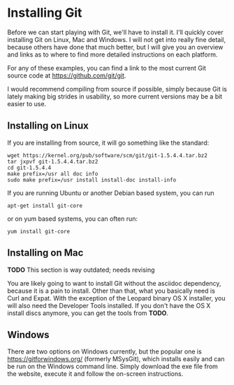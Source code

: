 <!--
SPDX-FileCopyrightText: 2008 Geoffrey Grosenbach <boss@topfunky.com>
SPDX-FileCopyrightText: 2008 Scott Chacon <schacon@gmail.com>
SPDX-FileCopyrightText: 2013 Doğan Aydın <dogan1aydin@gmail.com>

SPDX-License-Identifier: CC-BY-SA-3.0
-->

# Installing Git

Before we can start playing with Git,
we'll have to install it.
I'll quickly cover installing Git on Linux,
Mac and Windows.
I will not get into really fine detail,
because others have done that much better,
but I will give you an overview and links
as to where to find more detailed instructions on each platform.

For any of these examples,
you can find a link to the most current Git source code
at <https://github.com/git/git>.

I would recommend compiling from source if possible,
simply because Git is lately making big strides in usability,
so more current versions may be a bit easier to use.

## Installing on Linux

If you are installing from source,
it will go something like the standard:

```shell
wget https://kernel.org/pub/software/scm/git/git-1.5.4.4.tar.bz2
tar jxpvf git-1.5.4.4.tar.bz2
cd git-1.5.4.4
make prefix=/usr all doc info
sudo make prefix=/usr install install-doc install-info
```

If you are running Ubuntu or another Debian based system,
you can run

```shell
apt-get install git-core
```

or on yum based systems,
you can often run:

```shell
yum install git-core
```

## Installing on Mac

**TODO** This section is way outdated; needs revising

You are likely going to want to install Git without the asciidoc dependency,
because it is a pain to install.
Other than that,
what you basically need is Curl and Expat.
With the exception of the Leopard binary OS X installer,
you will also need the Developer Tools installed.
If you don't have the OS X install discs anymore,
you can get the tools from **TODO**.

## Windows

There are two options on Windows currently,
but the popular one is <https://gitforwindows.org/>
(formerly MSysGit),
which installs easily and can be run on the Windows command line.
Simply download the exe file from the website,
execute it and follow the on-screen instructions.
